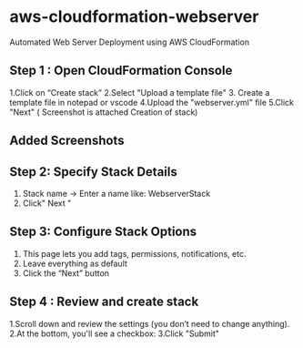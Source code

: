 # aws-cloudformation-webserver
Automated Web Server Deployment using AWS CloudFormation

## Step 1 : Open CloudFormation Console
 1.Click on “Create stack”
 2.Select "Upload a template file"
 3. Create a template file in notepad or vscode
 4.Upload the "webserver.yml" file 
 5.Click "Next" ( Screenshot is attached Creation of stack)

## Added Screenshots

## Step 2: Specify Stack Details
  1. Stack name → Enter a name like: WebserverStack
  2. Click" Next "

## Step 3: Configure Stack Options
  1. This page lets you add tags, permissions, notifications, etc.
  2. Leave everything as default
  3. Click the “Next” button

## Step 4 : Review and create stack
  1.Scroll down and review the settings (you don’t need to change anything).
  2.At the bottom, you'll see a checkbox:
  3.Click "Submit"


     




